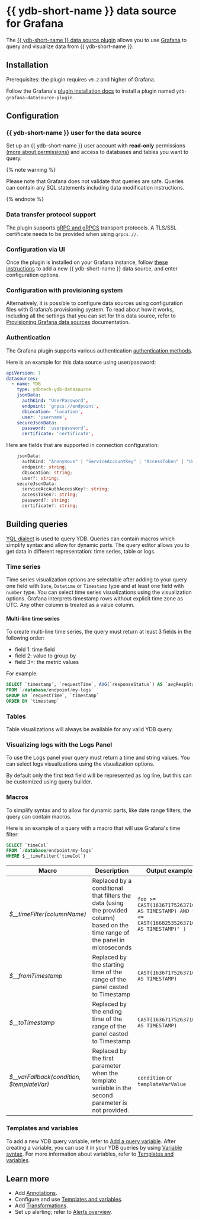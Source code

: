 # {{ ydb-short-name }} data source for Grafana

The [{{ ydb-short-name }} data source plugin](https://grafana.com/grafana/plugins/ydbtech-ydb-datasource/) allows you to use [Grafana](https://grafana.com) to query and visualize data from {{ ydb-short-name }}.

## Installation

Prerequisites: the plugin requires `v9.2` and higher of Grafana.

Follow the Grafana's [plugin installation docs](https://grafana.com/docs/grafana/latest/plugins/installation/) to install a plugin named `ydb-grafana-datasource-plugin`.

## Configuration

### {{ ydb-short-name }} user for the data source

Set up an {{ ydb-short-name }} user account with **read-only** permissions [(more about permissions)](../cluster/access.md) and access to databases and tables you want to query. 

{% note warning %}

Please note that Grafana does not validate that queries are safe. Queries can contain any SQL statements including data modification instructions.

{% endnote %}

### Data transfer protocol support

The plugin supports [gRPC and gRPCS](https://grpc.io/) transport protocols. A TLS/SSL certificate needs to be provided when using `grpcs://`.

### Configuration via UI

Once the plugin is installed on your Grafana instance, follow [these instructions](https://grafana.com/docs/grafana/latest/datasources/add-a-data-source/) to add a new {{ ydb-short-name }} data source, and enter configuration options.

### Configuration with provisioning system

Alternatively, it is possible to configure data sources using configuration files with Grafana’s provisioning system. To read about how it works, including all the settings that you can set for this data source, refer to [Provisioning Grafana data sources](https://grafana.com/docs/grafana/latest/administration/provisioning/#data-sources) documentation.

### Authentication

The Grafana plugin supports various authentication [authentication methods](../reference/ydb-sdk/auth.md).

Here is an example for this data source using user/password:

```yaml
apiVersion: 1
datasources:
  - name: YDB
    type: ydbtech-ydb-datasource
    jsonData:
      authKind: "UserPassword",
      endpoint: 'grpcs://endpoint',
      dbLocation: 'location',
      user: 'username',
    secureJsonData:
      password: 'userpassword',
      certificate: 'certificate',
```

Here are fields that are supported in connection configuration:

```typescript
    jsonData:
      authKind: "Anonymous" | "ServiceAccountKey" | "AccessToken" | "UserPassword" | "MetaData";
      endpoint: string;
      dbLocation: string;
      user?: string;
    secureJsonData:
      serviceAccAuthAccessKey?: string;
      accessToken?: string;
      password?: string;
      certificate?: string;
```

## Building queries

[YQL dialect](../yql/reference/index.md) is used to query YDB.
Queries can contain macros which simplify syntax and allow for dynamic parts.
The query editor allows you to get data in different representation: time series, table or logs.

### Time series

Time series visualization options are selectable after adding to your query one field with `Date`, `Datetime` or `Timestamp` type and at least one field with `number` type. You can select time series visualizations using the visualization options. Grafana interprets timestamp rows without explicit time zone as UTC. Any other column is treated as a value column.

#### Multi-line time series

To create multi-line time series, the query must return at least 3 fields in the following order:

- field 1: time field
- field 2: value to group by
- field 3+: the metric values

For example:

```sql
SELECT `timestamp`, `requestTime`, AVG(`responseStatus`) AS `avgRespStatus`
FROM `/database/endpoint/my-logs`
GROUP BY `requestTime`, `timestamp`
ORDER BY `timestamp`
```

### Tables

Table visualizations will always be available for any valid YDB query.

### Visualizing logs with the Logs Panel

To use the Logs panel your query must return a time and string values. You can select logs visualizations using the visualization options.

By default only the first text field will be represented as log line, but this can be customized using query builder.

### Macros

To simplify syntax and to allow for dynamic parts, like date range filters, the query can contain macros.

Here is an example of a query with a macro that will use Grafana's time filter:

```sql
SELECT `timeCol`
FROM `/database/endpoint/my-logs`
WHERE $__timeFilter(`timeCol`)
```

| Macro                                        | Description                                                                                                                      | Output example                                                                                  |
| -------------------------------------------- | -------------------------------------------------------------------------------------------------------------------------------- | ----------------------------------------------------------------------------------------------- |
| _$\_\_timeFilter(columnName)_                | Replaced by a conditional that filters the data (using the provided column) based on the time range of the panel in microseconds | `foo >= CAST(1636717526371000 AS TIMESTAMP) AND foo <=  CAST(1668253526371000 AS TIMESTAMP)' )` |
| _$\_\_fromTimestamp_                         | Replaced by the starting time of the range of the panel casted to Timestamp                                                      | `CAST(1636717526371000 AS TIMESTAMP)`                                                           |
| _$\_\_toTimestamp_                           | Replaced by the ending time of the range of the panel casted to Timestamp                                                        | `CAST(1636717526371000 AS TIMESTAMP)`                                                           |
| _$\_\_varFallback(condition, \$templateVar)_ | Replaced by the first parameter when the template variable in the second parameter is not provided.                              | `condition` or `templateVarValue`                                                               |

### Templates and variables

To add a new YDB query variable, refer to [Add a query variable](https://grafana.com/docs/grafana/latest/variables/variable-types/add-query-variable/).
After creating a variable, you can use it in your YDB queries by using [Variable syntax](https://grafana.com/docs/grafana/latest/variables/syntax/).
For more information about variables, refer to [Templates and variables](https://grafana.com/docs/grafana/latest/variables/).

## Learn more

- Add [Annotations](https://grafana.com/docs/grafana/latest/dashboards/annotations/).
- Configure and use [Templates and variables](https://grafana.com/docs/grafana/latest/variables/).
- Add [Transformations](https://grafana.com/docs/grafana/latest/panels/transformations/).
- Set up alerting; refer to [Alerts overview](https://grafana.com/docs/grafana/latest/alerting/).
